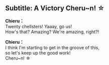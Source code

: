 # 

  
## Subtitle: A Victory Cheru~n! ☆
  
**Chieru：**  
Twenty chellsters! Yaaay, go us!  
How's that? Amazing? We're amazing, right?!  
  
**Chieru：**  
I think I'm starting to get in the groove of this,  
so let's keep up the good work!  
 Cheru~n! ☆  
